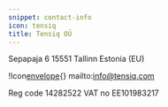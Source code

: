 ```yaml
---
snippet: contact-info
icon: tensiq
title: Tensiq OÜ
---
```


Sepapaja 6
15551 Tallinn
Estonia (EU)

!Icon[envelope](){} mailto:info@tensiq.com

Reg code 14282522
VAT no EE101983217
